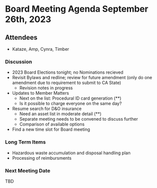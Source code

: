 # Board Meeting Agenda September 26th, 2023

## Attendees
- Kataze, Amp, Cynra, Timber

### Discussion
- 2023 Board Elections tonight; no Nominations recieved
- Revisit Bylaws and redline; review for future amendment (only do one amendment due to requirement to submit to CA State)
  - Revision notes in progress 
- Updates to Member Matters 
  - Next on the list: Procedural ID card generation (**)
  - Is it possible to charge everyone on the same day?
- Resume search for D&O insurance
  - Need an asset list in moderate detail (**)
  - Separate meeting needs to be convened to discuss further
  - Comparison of available options
- Find a new time slot for Board meeting

### Long Term Items
- Hazardous waste accumulation and disposal handling plan
- Processing of reimbursments



### Next Meeting Date
TBD 
